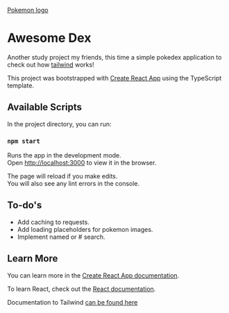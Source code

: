 [Pokemon logo](./src/assets/pokemonlogo.png)

# Awesome Dex

Another study project my friends, this time a simple pokedex application to check out how [tailwind](https://tailwindcss.com/) works!

This project was bootstrapped with [Create React App](https://github.com/facebook/create-react-app) using the TypeScript template.

## Available Scripts

In the project directory, you can run:

### `npm start`

Runs the app in the development mode.\
Open [http://localhost:3000](http://localhost:3000) to view it in the browser.

The page will reload if you make edits.\
You will also see any lint errors in the console.

## To-do's

- Add caching to requests.
- Add loading placeholders for pokemon images.
- Implement named or # search.

## Learn More

You can learn more in the [Create React App documentation](https://facebook.github.io/create-react-app/docs/getting-started).

To learn React, check out the [React documentation](https://reactjs.org/).

Documentation to Tailwind [can be found here](https://tailwindcss.com/docs/installation)
